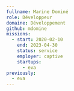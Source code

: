 ```yaml
---
fullname: Marine Dominé
role: Développeur
domaine: Développement
github: mdomine
missions:
  - start: 2020-02-10
    end: 2023-04-30
    status: service
    employer: captive
    startups:
      - eva
previously:
  - eva
---
```

